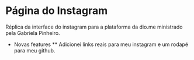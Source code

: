 # Página do Instagram

Réplica da interface do instagram para a plataforma da dio.me ministrado pela Gabriela Pinheiro.

* Novas features
** Adicionei links reais para meu instagram e um rodapé para meu github.